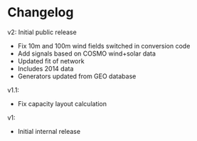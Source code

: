 # Changelog

v2: Initial public release

* Fix 10m and 100m wind fields switched in conversion code
* Add signals based on COSMO wind+solar data
* Updated fit of network
* Includes 2014 data
* Generators updated from GEO database

v1.1:

* Fix capacity layout calculation

v1:

* Initial internal release
